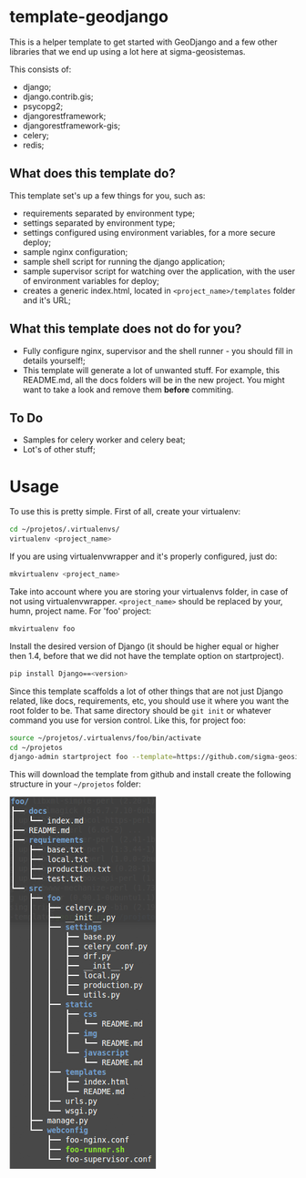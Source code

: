 template-geodjango
==================

This is a helper template to get started with GeoDjango and a few other libraries that
we end up using a lot here at sigma-geosistemas.

This consists of:

* django;
* django.contrib.gis;
* psycopg2;
* djangorestframework;
* djangorestframework-gis;
* celery;
* redis;

## What does this template do?

This template set's up a few things for you, such as:

* requirements separated by environment type;
* settings separated by environment type;
* settings configured using environment variables, for a more secure deploy;
* sample nginx configuration;
* sample shell script for running the django application;
* sample supervisor script for watching over the application, with the user of environment variables for deploy;
* creates a generic index.html, located in ```<project_name>/templates``` folder and it's URL;

## What this template does not do for you?

* Fully configure nginx, supervisor and the shell runner - you should fill in details yourself!;
* This template will generate a lot of unwanted stuff. For example, this README.md, all the docs folders will be in the new project. You might want to take a look and remove them **before** commiting.

## To Do

* Samples for celery worker and celery beat;
* Lot's of other stuff;

# Usage

To use this is pretty simple. First of all, create your virtualenv:

```bash
cd ~/projetos/.virtualenvs/
virtualenv <project_name>
```

If you are using virtualenvwrapper and it's properly configured, just do:

```bash
mkvirtualenv <project_name>
```

Take into account where you are storing your virtualenvs folder, in case of not using virtualenvwrapper. ```<project_name>``` should be replaced by your, humn, project name. For 'foo' project:

```bash
mkvirtualenv foo
```

Install the desired version of Django (it should be higher equal or higher then 1.4, before that we did not have the template option on startproject).

```bash
pip install Django==<version>
```

Since this template scaffolds a lot of other things that are not just Django related,
like docs, requirements, etc, you should use it where you want the root folder to be. That same directory should be ```git init``` or whatever command you use for version control. Like this, for project foo:

```bash
source ~/projetos/.virtualenvs/foo/bin/activate
cd ~/projetos
django-admin startproject foo --template=https://github.com/sigma-geosistemas/template-geodjango/archive/master.zip
```

This will download the template from github and install create the following structure in your ```~/projetos``` folder:

![Template Structure](docs/img/tree.png "Template Structure")